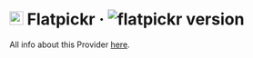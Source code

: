 # <img alt="Flatpickr" src="https://flatpickr.js.org/images/logo.png" width="24"> Flatpickr · ![flatpickr version](https://img.shields.io/badge/version-v4.6.10-informational)

All info about this Provider <a href="https://flatpickr.js.org/">here</a>.
